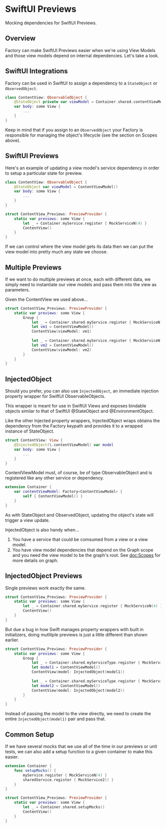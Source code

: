 # SwiftUI Previews

Mocking dependencies for SwiftUI Previews.

## Overview

Factory can make SwiftUI Previews easier when we're using View Models and those view models depend on internal dependencies. Let's take a look.

## SwiftUI Integrations

Factory can be used in SwiftUI to assign a dependency to a `StateObject` or `ObservedObject`.

```swift
class ContentView: ObservableObject {
    @StateObject private var viewModel = Container.shared.contentViewModel()
    var body: some View {
        ...
    }
}
```
Keep in mind that if you assign to an `ObservedObject` your Factory is responsible for managing the object's lifecycle (see the section on Scopes above).

## SwiftUI Previews

Here's an example of updating a view model's service dependency in order to setup a particular state for  preview.

```swift
class ContentView: ObservableObject {
    @StateObject var viewModel = ContentViewModel()
    var body: some View {
        ...
    }
}

struct ContentView_Previews: PreviewProvider {
    static var previews: some View {
        let _ = Container.myService.register { MockServiceN(4) }
        ContentView()
    }
}
```
If we can control where the view model gets its data then we can put the view model into pretty much any state we choose.

## Multiple Previews

If we want to do multiple previews at once, each with different data, we simply need to instantiate our view models and pass them into the view as parameters.

Given the ContentView we used above...

```swift
struct ContentView_Previews: PreviewProvider {
    static var previews: some View {
        Group {
            let _ = Container.shared.myService.register { MockServiceN(4) }
            let vm1 = ContentViewModel()
            ContentView(viewModel: vm1)
            
            let _ = Container.shared.myService.register { MockServiceN(8) }
            let vm2 = ContentViewModel()
            ContentView(viewModel: vm2)
        }
    }
}
```

## InjectedObject

Should you prefer, you can also use ``InjectedObject``, an immediate injection property wrapper for SwiftUI ObservableObjects.

This wrapper is meant for use in SwiftUI Views and exposes bindable objects similar to that of SwiftUI @StateObject
and @EnvironmentObject.

Like the other Injected property wrappers, InjectedObject wraps obtains the dependency from the Factory keypath
and provides it to a wrapped instance of StateObject. 
```swift
struct ContentView: View {
    @InjectedObject(\.contentViewModel) var model
    var body: some View {
        ...
    }
}
```
ContentViewModel must, of course, be of type ObservableObject and is registered like any other service
or dependency.
```swift
extension Container {
    var contentViewModel: Factory<ContentViewModel> {
        self { ContentViewModel() }
    }
}
```
As with StateObject and ObservedObject, updating the object's state will trigger a view update.

InjectedObject is also handy when...

1. You have a service that could be comsumed from a view or a view model.
2. You have view model dependencies that depend on the Graph scope and you need the view model to be the graph's root. See <doc:Scopes> for more details on graph.

## InjectedObject Previews

Single previews work exactly the same.
```swift
struct ContentView_Previews: PreviewProvider {
    static var previews: some View {
        let _ = Container.shared.myService.register { MockServiceN(4) }
        ContentView()
    }
}
```
But due a bug in how Swift manages property wrappers with built in initializers, doing mutlitple previews is just a little different than shown earlier.
```swift
struct ContentView_Previews: PreviewProvider {
    static var previews: some View {
        Group {
            let _ = Container.shared.myServiceType.register { MockServiceN(44) }
            let model1 = ContentViewModel()
            ContentView(model: InjectedObject(model1))
            
            let _ = Container.shared.myServiceType.register { MockServiceN(88) }
            let model2 = ContentViewModel()
            ContentView(model: InjectedObject(model2))
        }
    }
}
```
Instead of passing the model to the view directly, we need to create the entire `InjectedObject(model1)` pair and pass that.

## Common Setup

If we have several mocks that we use all of the time in our previews or unit tests, we can also add a setup function to a given container to make this easier.

```swift
extension Container {
    func setupMocks() {
        myService.register { MockServiceN(4) }
        sharedService.register { MockService2() }
    }
}

struct ContentView_Previews: PreviewProvider {
    static var previews: some View {
        let _ = Container.shared.setupMocks()
        ContentView()
    }
}
```
